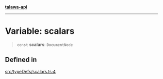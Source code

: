 [**talawa-api**](../../../README.md)

***

# Variable: scalars

> `const` **scalars**: `DocumentNode`

## Defined in

[src/typeDefs/scalars.ts:4](https://github.com/Suyash878/talawa-api/blob/b5a9d8b4a1ea678a3d6f5b710b3721f91a3052fc/src/typeDefs/scalars.ts#L4)

